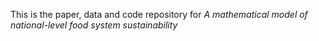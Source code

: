 This is the paper, data and code repository for *A mathematical model of national-level food system sustainability*
